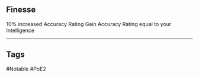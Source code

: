 ## Finesse
10% increased Accuracy Rating
Gain Accuracy Rating equal to your Intelligence

---
## Tags
#Notable
#PoE2
